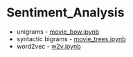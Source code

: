 # Sentiment_Analysis
* unigrams - [movie_bow.ipynb](https://github.com/Kostrykina18/Sentiment-Analysis/blob/master/movie_bow.ipynb)
* syntactic bigrams - [movie_trees.ipynb](https://github.com/Kostrykina18/Sentiment-Analysis/blob/master/movie_trees.ipynb)
* word2vec - [w2v.ipynb](https://github.com/Kostrykina18/Sentiment_Analysis/blob/master/w2v.ipynb)
